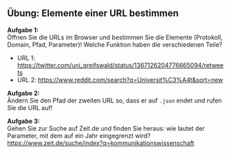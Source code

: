 ## Übung: Elemente einer URL bestimmen 

**Aufgabe 1:**  
Öffnen Sie die URLs im Browser und bestimmen Sie die Elemente (Protokoll, Domain, Pfad, Parameter)! Welche Funktion haben die verschiedenen Teile?

- URL 1: https://twitter.com/uni_greifswald/status/1367126204776665094/retweets
- URL 2: https://www.reddit.com/search?q=Universit%C3%A4t&sort=new 


**Aufgabe 2:**  
Ändern Sie den Pfad der zweiten URL so, dass er auf `.json` endet und rufen Sie die URL auf!

**Aufgabe 3:**  
Gehen Sie zur Suche auf Zeit.de und finden Sie heraus: wie lautet der Parameter, mit dem auf ein Jahr eingegrenzt wird?
https://www.zeit.de/suche/index?q=kommunikationswissenschaft 
